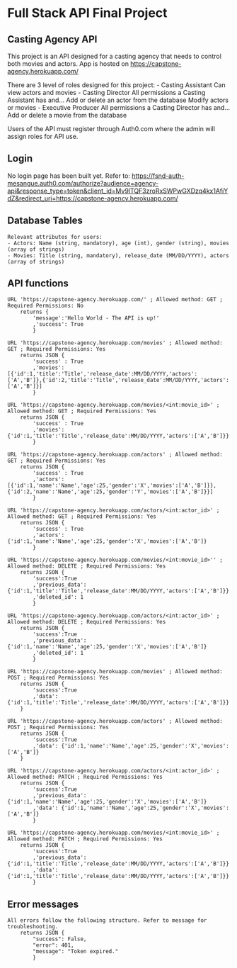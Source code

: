 # Full Stack API Final Project

## Casting Agency API

This project is an API designed for a casting agency that needs to control both movies and actors. App is hosted on https://capstone-agency.herokuapp.com/

There are 3 level of roles designed for this project:
    - Casting Assistant
        Can view actors and movies
    - Casting Director
        All permissions a Casting Assistant has and…
        Add or delete an actor from the database
        Modify actors or movies
    - Executive Producer
        All permissions a Casting Director has and…
        Add or delete a movie from the database

Users of the API must register through Auth0.com where the admin will assign roles for API use.

## Login

No login page has been built yet. Refer to: https://fsnd-auth-mesangue.auth0.com/authorize?audience=agency-api&response_type=token&client_id=Mv9lTQF3zroRxSWPwGXDzq4kx1AfiYdZ&redirect_uri=https://capstone-agency.herokuapp.com/

## Database Tables
    Relevant attributes for users:
    - Actors: Name (string, mandatory), age (int), gender (string), movies (array of strings)
    - Movies: Title (string, mandatory), release_date (MM/DD/YYYY), actors (array of strings)

## API functions

    URL 'https://capstone-agency.herokuapp.com/' ; Allowed method: GET ; Required Permissions: No
        returns {
            'message':'Hello World - The API is up!'
            ,'success': True
            }

    URL 'https://capstone-agency.herokuapp.com/movies' ; Allowed method: GET ; Required Permissions: Yes
        returns JSON {
            'success' : True
            ,'movies': [{'id':1,'title':'Title','release_date':MM/DD/YYYY,'actors':['A','B']},{'id':2,'title':'Title','release_date':MM/DD/YYYY,'actors':['A','B']}]
            }

    URL 'https://capstone-agency.herokuapp.com/movies/<int:movie_id>' ; Allowed method: GET ; Required Permissions: Yes
        returns JSON {
            'success' : True
            ,'movies': {'id':1,'title':'Title','release_date':MM/DD/YYYY,'actors':['A','B']}}
            }

    URL 'https://capstone-agency.herokuapp.com/actors' ; Allowed method: GET ; Required Permissions: Yes
        returns JSON {
            'success' : True
            ,'actors': [{'id':1,'name':'Name','age':25,'gender':'X','movies':['A','B']}},{'id':2,'name':'Name','age':25,'gender':'Y','movies':['A','B']}}]
            }

    URL 'https://capstone-agency.herokuapp.com/actors/<int:actor_id>' ; Allowed method: GET ; Required Permissions: Yes
        returns JSON {
            'success' : True
            ,'actors': {'id':1,'name':'Name','age':25,'gender':'X','movies':['A','B']}
            }

    URL 'https://capstone-agency.herokuapp.com/movies/<int:movie_id>'' ; Allowed method: DELETE ; Required Permissions: Yes
        returns JSON {
            'success':True
            ,'previous_data': {'id':1,'title':'Title','release_date':MM/DD/YYYY,'actors':['A','B']}}
            ,'deleted_id': 1
            }

    URL 'https://capstone-agency.herokuapp.com/actors/<int:actor_id>' ; Allowed method: DELETE ; Required Permissions: Yes
        returns JSON {
            'success':True
            ,'previous_data': {'id':1,'name':'Name','age':25,'gender':'X','movies':['A','B']}
            ,'deleted_id': 1
            }

    URL 'https://capstone-agency.herokuapp.com/movies' ; Allowed method: POST ; Required Permissions: Yes
        returns JSON {
            'success':True
            ,'data': {'id':1,'title':'Title','release_date':MM/DD/YYYY,'actors':['A','B']}}
        }

    URL 'https://capstone-agency.herokuapp.com/actors' ; Allowed method: POST ; Required Permissions: Yes
        returns JSON {
            'success':True
            ,'data': {'id':1,'name':'Name','age':25,'gender':'X','movies':['A','B']}
        }

    URL 'https://capstone-agency.herokuapp.com/actors/<int:actor_id>' ; Allowed method: PATCH ; Required Permissions: Yes
        returns JSON {
            'success':True
            ,'previous_data': {'id':1,'name':'Name','age':25,'gender':'X','movies':['A','B']}
            ,'data': {'id':1,'name':'Name','age':25,'gender':'X','movies':['A','B']}
            }

    URL 'https://capstone-agency.herokuapp.com/movies/<int:movie_id>' ; Allowed method: PATCH ; Required Permissions: Yes
        returns JSON {
            'success':True
            ,'previous_data': {'id':1,'title':'Title','release_date':MM/DD/YYYY,'actors':['A','B']}}
            ,'data': {'id':1,'title':'Title','release_date':MM/DD/YYYY,'actors':['A','B']}}
            }





## Error messages
    All errors follow the following structure. Refer to message for troubleshooting.
        returns JSON {
            "success": False, 
            "error": 401,
            "message": "Token expired."
            }





